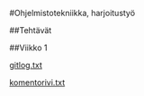 #Ohjelmistotekniikka, harjoitustyö

##Tehtävät

##Viikko 1


[gitlog.txt](https://guides.github.com/features/mastering-markdown/)

[komentorivi.txt](https://github.com/nellatuulikki/ot-harjoitustyo/blob/master/laskarit/viikko1/komentorivi.txt)